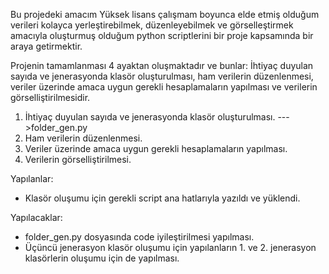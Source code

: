 Bu projedeki amacım Yüksek lisans çalışmam boyunca elde etmiş olduğum verileri kolayca yerleştirebilmek, düzenleyebilmek ve görselleştirmek amacıyla oluşturmuş olduğum python scriptlerini bir proje kapsamında bir araya getirmektir.

Projenin tamamlanması 4 ayaktan oluşmaktadır ve bunlar: İhtiyaç duyulan sayıda ve jenerasyonda klasör oluşturulması, ham verilerin düzenlenmesi, veriler üzerinde amaca uygun gerekli hesaplamaların yapılması ve verilerin görselliştirilmesidir.

1) İhtiyaç duyulan sayıda ve jenerasyonda klasör oluşturulması. --->folder_gen.py
2) Ham verilerin düzenlenmesi.
3) Veriler üzerinde amaca uygun gerekli hesaplamaların yapılması.
4) Verilerin görselliştirilmesi.

Yapılanlar:
- Klasör oluşumu için gerekli script ana hatlarıyla yazıldı ve yüklendi.

Yapılacaklar:
- folder_gen.py dosyasında code iyileştirilmesi yapılması.
- Üçüncü jenerasyon klasör oluşumu için yapılanların 1. ve 2. jenerasyon klasörlerin oluşumu için de yapılması.
